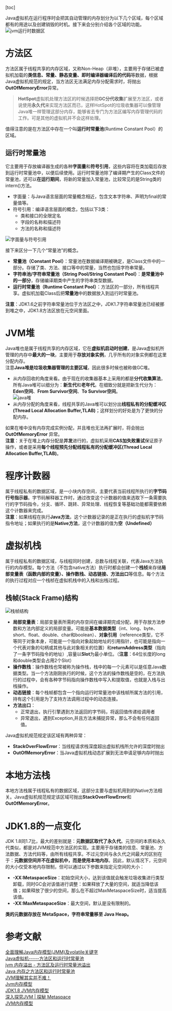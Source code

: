 [toc]

Java虚拟机在运行程序时会把其自动管理的内存划分为以下几个区域，每个区域都有的用途以及创建销毁的时机。接下来会分别介绍各个区域的功能。    
![jvm运行时数据区](https://raw.githubusercontent.com/Andr-Robot/iMarkdownPhotos/master/Res/java-memory.jpg)   
# 方法区
方法区属于线程共享的内存区域，又称Non-Heap（非堆），主要用于存储已被虚拟机加载的**类信息、常量、静态变量、即时编译器编译后的代码**等数据，根据Java虚拟机规范的规定，当方法区无法满足内存分配需求时，将抛出**OutOfMemoryError**异常。   
> **HotSpot**虚拟机处理方法区的时候选择把**GC分代收集**扩展至方法区，或者说使用**永久代**来实现方法区而已，这样HotSpot的垃圾收集器可以像管理Java堆一样管理这部分内存，能够省去专门为方法区编写内存管理代码的工作。可是其他的虚拟机并不会这样处理。

值得注意的是在方法区中存在一个叫**运行时常量池**(Runtime Constant Pool）的区域。
## 运行时常量池
它主要用于存放编译器生成的各种**字面量**和**符号引用**，这些内容将在类加载后存放到运行时常量池中，以便后续使用。运行时常量池除了编译期产生的Class文件的常量池，还可以**在运行期间**，将新的常量加入常量池，比较常见的是String类的intern()方法。
- 字面量：与Java语言层面的常量概念相近，包含文本字符串、声明为final的常量值等。
- 符号引用：编译语言层面的概念，包括以下3类：
    - 类和接口的全限定名
    - 字段的名称和描述符
    - 方法的名称和描述符

![字面量与符号引用](https://raw.githubusercontent.com/Andr-Robot/iMarkdownPhotos/master/Res/runtime_constant_pool.png)

接下来区分一下几个“常量池”的概念。
- **常量池（Constant Pool）**：常量池在数据编译期被确定，是Class文件中的一部分。存储了类、方法、接口等中的常量，当然也包括字符串常量。
- **字符串池/字符串常量池（String Pool/String Constant Pool）**：**是常量池中的一部分**，存储编译期类中产生的字符串类型数据。
- **运行时常量池（Runtime Constant Pool）**：方法区的一部分，所有线程共享。虚拟机加载Class后把**常量池**中的数据放入到运行时常量池。

**注意**：JDK1.6之前字符串常量池位于方法区之中，JDK1.7字符串常量池已经被挪到堆之中，JDK1.8方法区放在元空间里面。   

# JVM堆
Java堆也是属于线程共享的内存区域，它在**虚拟机启动时创建**，是Java虚拟机所管理的内存中**最大的一块**，主要用于**存放对象实例**，几乎所有的对象实例都在这里分配内存。   
注意**Java堆是垃圾收集器管理的主要区域**，因此很多时候也被称做GC堆。
- 从内存回收的角度来看。由于现在的收集器基本上采用的都是**分代收集算法**，所有Java堆可以细分为：**新生代**和**老年代**。在细致分就是把新生代分为：**Eden空间**、**From Survivor空间**、**To Survivor空间**。   
![java堆](https://raw.githubusercontent.com/Andr-Robot/iMarkdownPhotos/master/Res/javaheap.png)
- 从内存分配的角度来看，线程共享的Java堆可以划分出**线程私有的分配缓冲区(Thread Local Allocation Buffer,TLAB)**；这样划分的好处是为了更快的分配内存。

如果在堆中没有内存完成实例分配，并且堆也无法再扩展时，将会抛出**OutOfMemoryError** 异常。   
**注意**：关于在堆上内存分配是**并发**进行的，虚拟机采用**CAS加失败重试**保证原子操作，或者是采用**每个线程预先分配线程私有的分配缓冲区(Thread Local Allocation Buffer,TLAB)**。

# 程序计数器
属于线程私有的数据区域，是一小块内存空间，主要代表当前线程所执行的**字节码行号指示器**。字节码解释器工作时，通过改变这个计数器的值来选取下一条需要执行的字节码指令，分支、循环、跳转、异常处理、线程恢复等基础功能都需要依赖这个计数器来完成。   
**注意**：如果线程在执行**Java方法**，这个计数器记录的是正在执行的虚拟机字节码指令地址；如果执行的是**Native方法**，这个计数器的值为**空（Undefined）**

# 虚拟机栈
属于线程私有的数据区域，与线程同时创建，总数与线程关联，代表Java方法执行的内存模型。每个方法（不包含native方法）执行时都会创建一个**栈桢**来存储**局部变量表（函数内部的变量）、操作数栈、动态链接、方法出口**等信息。每个方法的执行过程对应一个栈桢在虚拟机栈中的入栈和出栈过程。   

## 栈帧(Stack Frame)结构
![栈帧结构](https://raw.githubusercontent.com/Andr-Robot/iMarkdownPhotos/master/Res/jvmstack.jpg)   
- **局部变量表**：局部变量表所需的内存空间在编译期完成分配，用于存放方法参数和方法内部定义的局部变量。可能是**基本数据类型**（int、long、byte、short、float、double、char和boolean）、**对象引用**（reference类型，它不等同于对象本身，可能是一个指向对象起始地址的引用指针，也可能是指向一个代表对象的句柄或其他与此对象相关的位置）和**returnAddress类型**（指向了一条字节码指令的地址）,容量以**Slot**为最小单位。（**注意**：64位长度的long和double类型会占用2个Slot）
- **操作数栈**：操作数栈也常被称为操作栈，栈中的每一个元素可以是任意Java数据类型。当一个方法刚刚执行的时候，这个方法的操作数栈是空的，在方法执行的过程中，会有各种字节码指向操作数栈中写入和提取值，也就是入栈与出栈操作。
- **动态链接**：每个栈帧都包含一个指向运行时常量池中该栈帧所属方法的引用，持有这个引用是为了支持方法调用过程中的动态连接。
- **方法出口**：
    - 正常退出，执行引擎遇到方法返回的字节码，将返回值传递给调用者
    - 异常退出，遇到Exception,并且方法未捕捉异常，那么不会有任何返回值。

Java虚拟机规范规定该区域有两种异常：
- **StackOverFlowError**：当线程请求栈深度超出虚拟机栈所允许的深度时抛出
- **OutOfMemoryError**：当Java虚拟机栈动态扩展到无法申请足够内存时抛出

# 本地方法栈
本地方法栈属于线程私有的数据区域，这部分主要与虚拟机用到的Native方法相关。Java虚拟机规范规定该区域可抛出**StackOverFlowError**和**OutOfMemoryError**。

# JDK1.8的一点变化
JDK 1.8同1.7比，最大的差别就是：**元数据区取代了永久代**。元空间的本质和永久代类似，都是对JVM规范中方法区的实现。主要用于存储类的信息、常量池、方法数据、方法代码等，由所有线程共享。不过元空间与永久代之间最大的区别在于：**元数据空间并不在虚拟机中，而是使用本地内存**。因此，默认情况下，元空间的大小仅受本地内存限制，但可以通过以下参数来指定元空间的大小：    
- **-XX:MetaspaceSize**：初始空间大小，达到该值就会触发垃圾收集进行类型卸载，同时GC会对该值进行调整：如果释放了大量的空间，就适当降低该值；如果释放了很少的空间，那么在不超过MaxMetaspaceSize时，适当提高该值。
- **-XX:MaxMetaspaceSize**：最大空间，默认是没有限制的。   

**类的元数据存放在 MetaSpace，字符串常量移至 Java Heap。**

# 参考文献
[全面理解Java内存模型(JMM)及volatile关键字](https://blog.csdn.net/javazejian/article/details/72772461)    
[Java虚拟机-----方法区和运行时常量池](http://www.voidcn.com/article/p-caxakkds-bnw.html)     
[jvm 内存溢出 - 方法区及运行时常量池溢出](https://niuhp.github.io/java/jvm-oom-pg.html)   
[Java 内存之方法区和运行时常量池](https://mritd.me/2016/03/22/Java-%E5%86%85%E5%AD%98%E4%B9%8B%E6%96%B9%E6%B3%95%E5%8C%BA%E5%92%8C%E8%BF%90%E8%A1%8C%E6%97%B6%E5%B8%B8%E9%87%8F%E6%B1%A0/)    
[JVM理解其实并不难！](https://blog.csdn.net/huachao1001/article/details/51533132)   
[Jvm内存模型](http://gityuan.com/2016/01/09/java-memory/)   
[JDK1.8 JVM内存模型](https://blog.csdn.net/bruce128/article/details/79357870)   
[深入探究JVM | 探秘 Metaspace](https://www.sczyh30.com/posts/Java/jvm-metaspace/)   
[JVM内存模型](http://throwable.coding.me/2017/10/22/jvm-memory/)